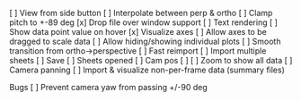 
[ ] View from side button
[ ] Interpolate between perp & ortho
[ ] Clamp pitch to +-89 deg
[x] Drop file over window support
[ ] Text rendering
	[ ] Show data point value on hover
[x] Visualize axes
	[ ] Allow axes to be dragged to scale data
	[ ] Allow hiding/showing individual plots
[ ] Smooth transition from ortho->perspective
[ ] Fast reimport
[ ] Import multiple sheets
[ ] Save
	[ ] Sheets opened
	[ ] Cam pos
	[ ] 
[ ] Zoom to show all data
[ ] Camera panning
[ ] Import & visualize non-per-frame data (summary files)

Bugs
[ ] Prevent camera yaw from passing +/-90 deg
